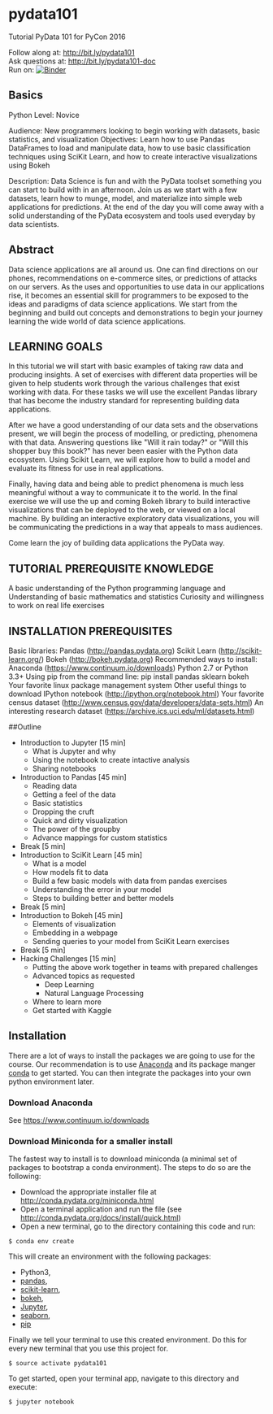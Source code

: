 # pydata101
Tutorial PyData 101 for PyCon 2016

Follow along at: http://bit.ly/pydata101  
Ask questions at: http://bit.ly/pydata101-doc  
Run on: [![Binder](http://mybinder.org/badge.svg)](http://mybinder.org/repo/aterrel/pydata101)

## Basics

Python Level: Novice

Audience: New programmers looking to begin working with datasets, basic statistics, and visualization
Objectives: Learn how to use Pandas DataFrames to load and manipulate data, how to use basic classification techniques using SciKit Learn, and how to create interactive visualizations using Bokeh

Description:
Data Science is fun and with the PyData toolset something you can start to build with in an afternoon. Join us as we start with a few datasets, learn how to munge, model, and materialize into simple web applications for predictions. At the end of the day you will come away with a solid understanding of the PyData ecosystem and tools used everyday by data scientists.

## Abstract
Data science applications are all around us. One can find directions on our phones, recommendations on e-commerce sites, or predictions of attacks on our servers. As the uses and opportunities to use data in our applications rise, it becomes an essential skill for programmers to be exposed to the ideas and paradigms of data science applications. We start from the beginning and build out concepts and demonstrations to begin your journey learning the wide world of data science applications.

## LEARNING GOALS
In this tutorial we will start with basic examples of taking raw data and producing insights. A set of exercises with different data properties will be given to help students work through the various challenges that exist working with data. For these tasks we will use the excellent Pandas library that has become the industry standard for representing building data applications.

After we have a good understanding of our data sets and the observations present, we will begin the process of modelling, or predicting, phenomena with that data. Answering questions like "Will it rain today?" or "Will this shopper buy this book?" has never been easier with the Python data ecosystem. Using Scikit Learn, we will explore how to build a model and evaluate its fitness for use in real applications.

Finally, having data and being able to predict phenomena is much less meaningful without a way to communicate it to the world. In the final exercise we will use the up and coming Bokeh library to build interactive visualizations that can be deployed to the web, or viewed on a local machine. By building an interactive exploratory data visualizations, you will be communicating the predictions in a way that appeals to mass audiences.

Come learn the joy of building data applications the PyData way.

## TUTORIAL PREREQUISITE KNOWLEDGE
A basic understanding of the Python programming language and
Understanding of basic mathematics and statistics
Curiosity and willingness to work on real life exercises
## INSTALLATION PREREQUISITES
Basic libraries:
Pandas (http://pandas.pydata.org)
Scikit Learn (http://scikit-learn.org/)
Bokeh (http://bokeh.pydata.org)
Recommended ways to install:
Anaconda (https://www.continuum.io/downloads)
Python 2.7 or Python 3.3+
Using pip from the command line: pip install pandas sklearn bokeh
Your favorite linux package management system
Other useful things to download
IPython notebook (http://ipython.org/notebook.html)
Your favorite census dataset (http://www.census.gov/data/developers/data-sets.html)
An interesting research dataset (https://archive.ics.uci.edu/ml/datasets.html)


##Outline

- Introduction to Jupyter [15 min]
  - What is Jupyter and why
  - Using the notebook to create intactive analysis
  - Sharing notebooks
- Introduction to Pandas [45 min]
  - Reading data
  - Getting a feel of the data
  - Basic statistics
  - Dropping the cruft
  - Quick and dirty visualization
  - The power of the groupby
  - Advance mappings for custom statistics
- Break [5 min]
- Introduction to SciKit Learn [45 min]
  - What is a model
  - How models fit to data
  - Build a few basic models with data from pandas exercises
  - Understanding the error in your model
  - Steps to building better and better models
- Break [5 min]
- Introduction to Bokeh [45 min]
  - Elements of visualization
  - Embedding in a webpage
  - Sending queries to your model from SciKit Learn exercises
- Break [5 min]
- Hacking Challenges [15 min]
  - Putting the above work together in teams with prepared challenges
  - Advanced topics as requested
    - Deep Learning
    - Natural Language Processing
  - Where to learn more
  - Get started with Kaggle

## Installation

There are a lot of ways to install the packages we are going to use for the
course. Our recommendation is to use [Anaconda](http://anaconda.org) and its
package manger [conda](http://conda.org) to get started. You can then integrate
the packages into your own python environment later.

### Download Anaconda

See https://www.continuum.io/downloads

### Download Miniconda for a smaller install

The fastest way to install is to download miniconda (a minimal set of packages
to bootstrap a conda environment). The steps to do so are the following:

- Download the appropriate installer file at http://conda.pydata.org/miniconda.html
- Open a terminal application and run the file (see http://conda.pydata.org/docs/install/quick.html)
- Open a new terminal, go to the directory containing this code and run:
```
$ conda env create
```

This will create an environment with the following packages:

- Python3,
- [pandas](http://pandas.pydata.org/),
- [scikit-learn](http://scikit-learn.org/),
- [bokeh](http://bokeh.pydata.org/),
- [Jupyter](http://jupyter.org/),
- [seaborn](https://web.stanford.edu/~mwaskom/software/seaborn/),
- [pip](https://pip.pypa.io)

Finally we tell your terminal to use this created environment. Do this for
every new terminal that you use this project for.
```
$ source activate pydata101
```

To get started, open your terminal app, navigate to this directory and execute:
```
$ jupyter notebook
```
